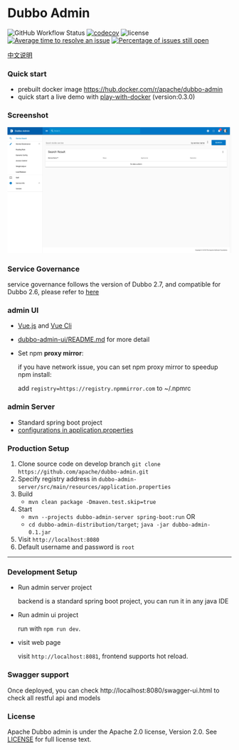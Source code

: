 # Dubbo Admin

![GitHub Workflow Status](https://img.shields.io/github/workflow/status/apache/dubbo-admin/CI)
[![codecov](https://codecov.io/gh/apache/dubbo-admin/branch/develop/graph/badge.svg)](https://codecov.io/gh/apache/dubbo-admin/branches/develop)
![license](https://img.shields.io/github/license/apache/dubbo-admin.svg)
[![Average time to resolve an issue](http://isitmaintained.com/badge/resolution/apache/dubbo-admin.svg)](http://isitmaintained.com/project/apache/dubbo-admin "Average time to resolve an issue")
[![Percentage of issues still open](http://isitmaintained.com/badge/open/apache/dubbo-admin.svg)](http://isitmaintained.com/project/apache/dubbo-admin "Percentage of issues still open")

[中文说明](README_ZH.md)
### Quick start

* prebuilt docker image https://hub.docker.com/r/apache/dubbo-admin
* quick start a live demo with [play-with-docker](https://labs.play-with-docker.com/?stack=https://raw.githubusercontent.com/apache/dubbo-admin/develop/docker/stack.yml#) (version:0.3.0)

### Screenshot

![index](https://raw.githubusercontent.com/apache/dubbo-admin/develop/doc/images/index.png)

### Service Governance  
service governance follows the version of Dubbo 2.7, and compatible for Dubbo 2.6, please refer to [here](https://github.com/apache/dubbo-admin/wiki/The-compatibility-of-service-governance)
### admin UI

- [Vue.js](https://vuejs.org) and [Vue Cli](https://cli.vuejs.org/)
- [dubbo-admin-ui/README.md](dubbo-admin-ui/README.md) for more detail
- Set npm **proxy mirror**:

  if you have network issue, you can set npm proxy mirror to speedup npm install:

  add `registry=https://registry.npmmirror.com` to ~/.npmrc

### admin Server

* Standard spring boot project
* [configurations in application.properties](https://github.com/apache/dubbo-admin/wiki/Dubbo-Admin-configuration)


### Production Setup

1. Clone source code on develop branch `git clone https://github.com/apache/dubbo-admin.git`
2. Specify registry address in `dubbo-admin-server/src/main/resources/application.properties`
3. Build
    - `mvn clean package -Dmaven.test.skip=true`
4. Start 
    * `mvn --projects dubbo-admin-server spring-boot:run`
    OR
    * `cd dubbo-admin-distribution/target`;   `java -jar dubbo-admin-0.1.jar`
5. Visit `http://localhost:8080`
6. Default username and password is `root`
---

### Development Setup
* Run admin server project

  backend is a standard spring boot project, you can run it in any java IDE

* Run admin ui project

  run with `npm run dev`.

* visit web page

  visit `http://localhost:8081`, frontend supports hot reload.
  
### Swagger support

Once deployed, you can check http://localhost:8080/swagger-ui.html to check all restful api and models


### License

Apache Dubbo admin is under the Apache 2.0 license, Version 2.0.
See [LICENSE](https://github.com/apache/dubbo-admin/blob/develop/LICENSE) for full license text.
